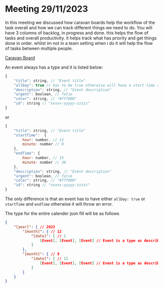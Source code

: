 # Meeting 29/11/2023

In this meeting we discussed how caravan boards help the workflow of the task overall and how we can track different things we need to do. You will have 3 columns of backlog, in progress and done. this helps the flow of tasks and overall productivity. it helps track what has priority and get things done in order. whilst im not in a team setting when i do it will help the flow of tasks between multiple people.

[Caravan Board](https://github.com/users/bobbymannino/projects/1)

An event always has a type and it is listed below:

```js
{
    "title": string, // "Event title"
    "allDay": true // has to be true otherwise will have a start time and end time
    "description": string, // "Event description"
    "urgent": boolean, // false
    "color": string, // "#fff000"
    "id": string // "xxxxx-yyyyy-zzzzz"
}
```

or

```js
{
    "title": string, // "Event title"
    "startTime":  {
        hour: number, // 12
        minute: number // 0
    },
    "endTime": {
        hour: number, // 15
        minute: number // 30
    },
    "description": string, // "Event description"
    "urgent": boolean, // false
    "color": string, // "#fff000"
    "id": string // "xxxxx-yyyyy-zzzzz"
}
```

The only difference is that an event has to have either `allDay: true` or `startTime` and `endTime` otherwise it will throw an error.

The type for the entire calender json fill will be as follows

```json
{
    "[year]": { // 2023
        "[month]": { // 12
            "[date]": [ // 1
                [Event], [Event], [Event] // Event is a type as described above
            ]
        },
        "[month]": { // 9
            "[date]": [ // 12
                [Event], [Event], [Event] // Event is a type as described above
            ]
        }
    }
}
```

